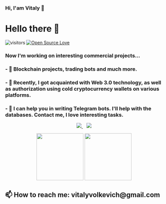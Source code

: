 ### Hi, I'am Vitaly 👋
# Hello there 👋

![visitors](https://visitor-badge.laobi.icu/badge?page_id=Volkevich)
[![Open Source Love](https://badges.frapsoft.com/os/v1/open-source.svg?v=102)](https://github.com/ellerbrock/open-source-badge/)
<H3> Now I'm working on interesting commercial projects...</H3>
<H3> - 🔭 Blockchain projects, trading bots and much more.</H3>
<H3> - 🌱 Recently, I got acquainted with Web 3.0 technology, as well as authorization using cold cryptocurrency wallets on various platforms.</H3>
<H3> - 🤔 I can help you in writing Telegram bots. I'll help with the databases. Contact me, I love interesting tasks.</H3>


<p align="center" dir="auto">
   <a href="https://t.me." rel="nofollow">
  <a href="https://www.linkedin.com/in/vitali-volkevich-000645236/" rel="nofollow">
    <img src="https://camo.githubusercontent.com/a493f6833f99fb3c85788d6d9305e6b7a42b838e5ee5d138fd9a8214a7e77472/68747470733a2f2f696d672e736869656c64732e696f2f62616467652f6c696e6b6564696e2d2532333030373742352e7376673f267374796c653d666f722d7468652d6261646765266c6f676f3d6c696e6b6564696e266c6f676f436f6c6f723d7768697465" data-canonical-src="https://img.shields.io/badge/linkedin-%230077B5.svg?&amp;style=for-the-badge&amp;logo=linkedin&amp;logoColor=white" style="max-width: 100%;">
  </a>&nbsp;&nbsp;
      </a> <b><b><a href="https://www.instagram.com/xx.vitaliy.xx/" rel="nofollow">
    <img src="https://img.shields.io/badge/Instagram-E4405F?style=for-the-badge&logo=instagram&logoColor=white" data-canonical-src="https://img.shields.io/badge/Instagram-E4405F?style=for-the-badge&logo=instagram&logoColor=white">
 </p>
<p align='center'>
   <a href="https://github-readme-stats.vercel.app/api?username=volkevich&show_icons=true&count_private=true">
       <img height=150 src="https://github-readme-stats.vercel.app/api?username=volkevich&show_icons=true&count_private=true"/></a>
   <a href="https://github.com/volkevich/github-readme-stats">
       <img height=150 src="https://github-readme-stats.vercel.app/api/top-langs/?username=volkevich&layout=compact"/></a>
</p>

  <H2>📫 How to reach me: vitalyvolkevich@gmail.com</H2> 
